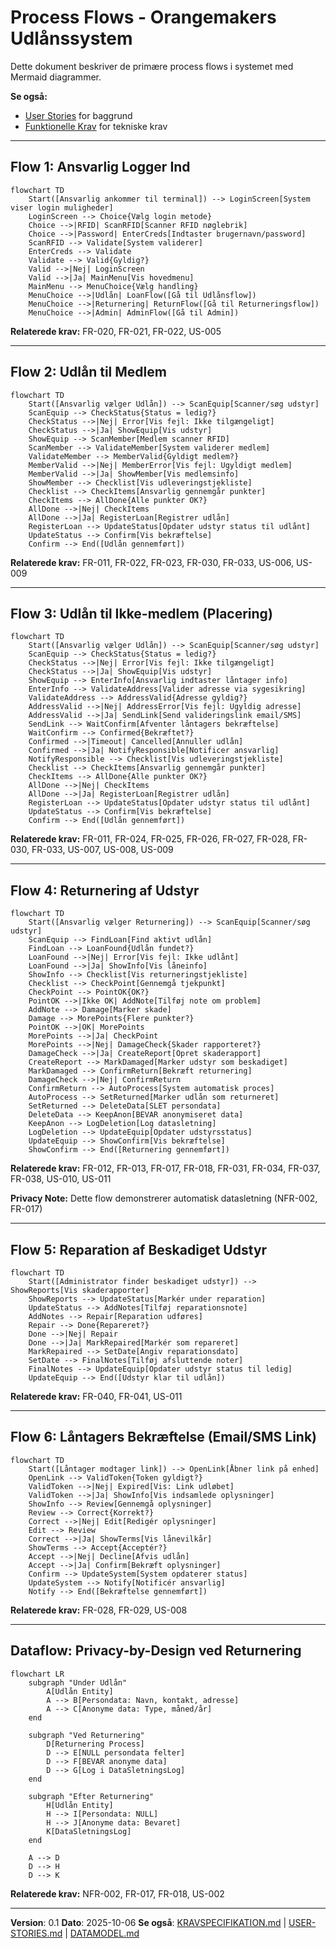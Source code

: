 # Process Flows - Orangemakers Udlånssystem

Dette dokument beskriver de primære process flows i systemet med Mermaid diagrammer.

**Se også:**
- [User Stories](USER-STORIES.md) for baggrund
- [Funktionelle Krav](FUNKTIONELLE-KRAV.md) for tekniske krav

---

## Flow 1: Ansvarlig Logger Ind

```mermaid
flowchart TD
    Start([Ansvarlig ankommer til terminal]) --> LoginScreen[System viser login muligheder]
    LoginScreen --> Choice{Vælg login metode}
    Choice -->|RFID| ScanRFID[Scanner RFID nøglebrik]
    Choice -->|Password| EnterCreds[Indtaster brugernavn/password]
    ScanRFID --> Validate[System validerer]
    EnterCreds --> Validate
    Validate --> Valid{Gyldig?}
    Valid -->|Nej| LoginScreen
    Valid -->|Ja| MainMenu[Vis hovedmenu]
    MainMenu --> MenuChoice{Vælg handling}
    MenuChoice -->|Udlån| LoanFlow([Gå til Udlånsflow])
    MenuChoice -->|Returnering| ReturnFlow([Gå til Returneringsflow])
    MenuChoice -->|Admin| AdminFlow([Gå til Admin])
```

**Relaterede krav:** FR-020, FR-021, FR-022, US-005

---

## Flow 2: Udlån til Medlem

```mermaid
flowchart TD
    Start([Ansvarlig vælger Udlån]) --> ScanEquip[Scanner/søg udstyr]
    ScanEquip --> CheckStatus{Status = ledig?}
    CheckStatus -->|Nej| Error[Vis fejl: Ikke tilgængeligt]
    CheckStatus -->|Ja| ShowEquip[Vis udstyr]
    ShowEquip --> ScanMember[Medlem scanner RFID]
    ScanMember --> ValidateMember[System validerer medlem]
    ValidateMember --> MemberValid{Gyldigt medlem?}
    MemberValid -->|Nej| MemberError[Vis fejl: Ugyldigt medlem]
    MemberValid -->|Ja| ShowMember[Vis medlemsinfo]
    ShowMember --> Checklist[Vis udleveringstjekliste]
    Checklist --> CheckItems[Ansvarlig gennemgår punkter]
    CheckItems --> AllDone{Alle punkter OK?}
    AllDone -->|Nej| CheckItems
    AllDone -->|Ja| RegisterLoan[Registrer udlån]
    RegisterLoan --> UpdateStatus[Opdater udstyr status til udlånt]
    UpdateStatus --> Confirm[Vis bekræftelse]
    Confirm --> End([Udlån gennemført])
```

**Relaterede krav:** FR-011, FR-022, FR-023, FR-030, FR-033, US-006, US-009

---

## Flow 3: Udlån til Ikke-medlem (Placering)

```mermaid
flowchart TD
    Start([Ansvarlig vælger Udlån]) --> ScanEquip[Scanner/søg udstyr]
    ScanEquip --> CheckStatus{Status = ledig?}
    CheckStatus -->|Nej| Error[Vis fejl: Ikke tilgængeligt]
    CheckStatus -->|Ja| ShowEquip[Vis udstyr]
    ShowEquip --> EnterInfo[Ansvarlig indtaster låntager info]
    EnterInfo --> ValidateAddress[Valider adresse via sygesikring]
    ValidateAddress --> AddressValid{Adresse gyldig?}
    AddressValid -->|Nej| AddressError[Vis fejl: Ugyldig adresse]
    AddressValid -->|Ja| SendLink[Send valideringslink email/SMS]
    SendLink --> WaitConfirm[Afventer låntagers bekræftelse]
    WaitConfirm --> Confirmed{Bekræftet?}
    Confirmed -->|Timeout| Cancelled[Annuller udlån]
    Confirmed -->|Ja| NotifyResponsible[Notificer ansvarlig]
    NotifyResponsible --> Checklist[Vis udleveringstjekliste]
    Checklist --> CheckItems[Ansvarlig gennemgår punkter]
    CheckItems --> AllDone{Alle punkter OK?}
    AllDone -->|Nej| CheckItems
    AllDone -->|Ja| RegisterLoan[Registrer udlån]
    RegisterLoan --> UpdateStatus[Opdater udstyr status til udlånt]
    UpdateStatus --> Confirm[Vis bekræftelse]
    Confirm --> End([Udlån gennemført])
```

**Relaterede krav:** FR-011, FR-024, FR-025, FR-026, FR-027, FR-028, FR-030, FR-033, US-007, US-008, US-009

---

## Flow 4: Returnering af Udstyr

```mermaid
flowchart TD
    Start([Ansvarlig vælger Returnering]) --> ScanEquip[Scanner/søg udstyr]
    ScanEquip --> FindLoan[Find aktivt udlån]
    FindLoan --> LoanFound{Udlån fundet?}
    LoanFound -->|Nej| Error[Vis fejl: Ikke udlånt]
    LoanFound -->|Ja| ShowInfo[Vis låneinfo]
    ShowInfo --> Checklist[Vis returneringstjekliste]
    Checklist --> CheckPoint[Gennemgå tjekpunkt]
    CheckPoint --> PointOK{OK?}
    PointOK -->|Ikke OK| AddNote[Tilføj note om problem]
    AddNote --> Damage[Marker skade]
    Damage --> MorePoints{Flere punkter?}
    PointOK -->|OK| MorePoints
    MorePoints -->|Ja| CheckPoint
    MorePoints -->|Nej| DamageCheck{Skader rapporteret?}
    DamageCheck -->|Ja| CreateReport[Opret skaderapport]
    CreateReport --> MarkDamaged[Marker udstyr som beskadiget]
    MarkDamaged --> ConfirmReturn[Bekræft returnering]
    DamageCheck -->|Nej| ConfirmReturn
    ConfirmReturn --> AutoProcess[System automatisk proces]
    AutoProcess --> SetReturned[Marker udlån som returneret]
    SetReturned --> DeleteData[SLET persondata]
    DeleteData --> KeepAnon[BEVAR anonymiseret data]
    KeepAnon --> LogDeletion[Log datasletning]
    LogDeletion --> UpdateEquip[Opdater udstyrsstatus]
    UpdateEquip --> ShowConfirm[Vis bekræftelse]
    ShowConfirm --> End([Returnering gennemført])
```

**Relaterede krav:** FR-012, FR-013, FR-017, FR-018, FR-031, FR-034, FR-037, FR-038, US-010, US-011

**Privacy Note:** Dette flow demonstrerer automatisk datasletning (NFR-002, FR-017)

---

## Flow 5: Reparation af Beskadiget Udstyr

```mermaid
flowchart TD
    Start([Administrator finder beskadiget udstyr]) --> ShowReports[Vis skaderapporter]
    ShowReports --> UpdateStatus[Markér under reparation]
    UpdateStatus --> AddNotes[Tilføj reparationsnote]
    AddNotes --> Repair[Reparation udføres]
    Repair --> Done{Repareret?}
    Done -->|Nej| Repair
    Done -->|Ja| MarkRepaired[Markér som repareret]
    MarkRepaired --> SetDate[Angiv reparationsdato]
    SetDate --> FinalNotes[Tilføj afsluttende noter]
    FinalNotes --> UpdateEquip[Opdater udstyr status til ledig]
    UpdateEquip --> End([Udstyr klar til udlån])
```

**Relaterede krav:** FR-040, FR-041, US-011

---

## Flow 6: Låntagers Bekræftelse (Email/SMS Link)

```mermaid
flowchart TD
    Start([Låntager modtager link]) --> OpenLink[Åbner link på enhed]
    OpenLink --> ValidToken{Token gyldigt?}
    ValidToken -->|Nej| Expired[Vis: Link udløbet]
    ValidToken -->|Ja| ShowInfo[Vis indsamlede oplysninger]
    ShowInfo --> Review[Gennemgå oplysninger]
    Review --> Correct{Korrekt?}
    Correct -->|Nej| Edit[Redigér oplysninger]
    Edit --> Review
    Correct -->|Ja| ShowTerms[Vis lånevilkår]
    ShowTerms --> Accept{Acceptér?}
    Accept -->|Nej| Decline[Afvis udlån]
    Accept -->|Ja| Confirm[Bekræft oplysninger]
    Confirm --> UpdateSystem[System opdaterer status]
    UpdateSystem --> Notify[Notificér ansvarlig]
    Notify --> End([Bekræftelse gennemført])
```

**Relaterede krav:** FR-028, FR-029, US-008

---

## Dataflow: Privacy-by-Design ved Returnering

```mermaid
flowchart LR
    subgraph "Under Udlån"
        A[Udlån Entity]
        A --> B[Persondata: Navn, kontakt, adresse]
        A --> C[Anonyme data: Type, måned/år]
    end

    subgraph "Ved Returnering"
        D[Returnering Process]
        D --> E[NULL persondata felter]
        D --> F[BEVAR anonyme data]
        D --> G[Log i DataSletningsLog]
    end

    subgraph "Efter Returnering"
        H[Udlån Entity]
        H --> I[Persondata: NULL]
        H --> J[Anonyme data: Bevaret]
        K[DataSletningsLog]
    end

    A --> D
    D --> H
    D --> K
```

**Relaterede krav:** NFR-002, FR-017, FR-018, US-002

---

**Version**: 0.1
**Dato**: 2025-10-06
**Se også**: [KRAVSPECIFIKATION.md](KRAVSPECIFIKATION.md) | [USER-STORIES.md](USER-STORIES.md) | [DATAMODEL.md](DATAMODEL.md)
